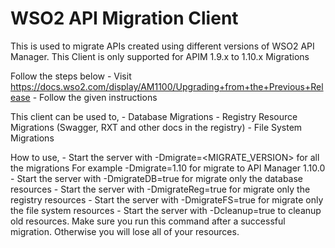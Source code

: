 # WSO2 API Migration Client
This is used to migrate APIs created using different versions of WSO2 API Manager.
This Client is only supported for APIM 1.9.x to 1.10.x Migrations

Follow the steps below
    - Visit https://docs.wso2.com/display/AM1100/Upgrading+from+the+Previous+Release
    - Follow the given instructions

This client can be used to,
    - Database Migrations
    - Registry Resource Migrations (Swagger, RXT and other docs in the registry)
    - File System Migrations

How to use,
    - Start the server with -Dmigrate=<MIGRATE_VERSION> for all the migrations
            For example -Dmigrate=1.10 for migrate to API Manager 1.10.0
    - Start the server with -DmigrateDB=true for migrate only the database resources
    - Start the server with -DmigrateReg=true for migrate only the registry resources
    - Start the server with -DmigrateFS=true for migrate only the file system resources
    - Start the server with -Dcleanup=true to cleanup old resources.
            Make sure you run this command after a successful migration. Otherwise you will lose all of your resources.